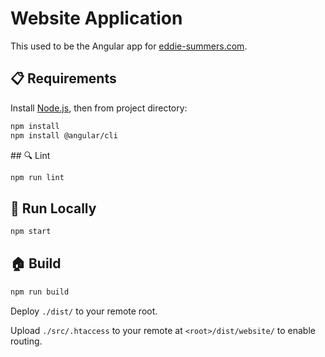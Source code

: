 # Website Application

This used to be the Angular app for [eddie-summers.com](https://eddie-summers.com).

## :clipboard: Requirements

Install [Node.js](https://nodejs.org/en/), then from project directory:

```bash
npm install
npm install @angular/cli
```

## :mag: Lint

```bash
npm run lint
```

## :running: Run Locally

```bash
npm start
```

## :house: Build

```bash
npm run build
```

Deploy `./dist/` to your remote root.

Upload `./src/.htaccess` to your remote at `<root>/dist/website/` to enable routing.
